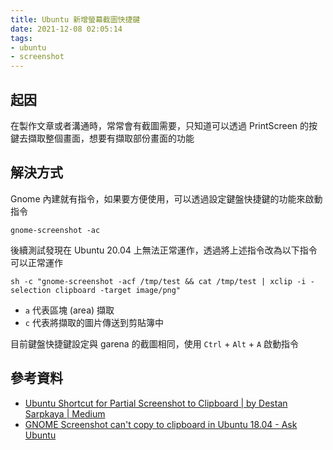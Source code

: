 ```yaml
---
title: Ubuntu 新增螢幕截圖快捷鍵
date: 2021-12-08 02:05:14
tags:
- ubuntu
- screenshot
---
```


## 起因
在製作文章或者溝通時，常常會有截圖需要，只知道可以透過 PrintScreen 的按鍵去擷取整個畫面，想要有擷取部份畫面的功能

## 解決方式
Gnome 內建就有指令，如果要方便使用，可以透過設定鍵盤快捷鍵的功能來啟動指令

```shell
gnome-screenshot -ac
```

後續測試發現在 Ubuntu 20.04 上無法正常運作，透過將上述指令改為以下指令可以正常運作

```shell
sh -c "gnome-screenshot -acf /tmp/test && cat /tmp/test | xclip -i -selection clipboard -target image/png"
```

- `a` 代表區塊 (area) 擷取
- `c` 代表將擷取的圖片傳送到剪貼簿中

目前鍵盤快捷鍵設定與 garena 的截圖相同，使用 `Ctrl` + `Alt` + `A` 啟動指令

## 參考資料
- [Ubuntu Shortcut for Partial Screenshot to Clipboard | by Destan Sarpkaya | Medium](https://medium.com/@dorukdestan/ubuntu-shortcut-for-partial-screenshot-to-clipboard-3a4018e8d3dd)
- [GNOME Screenshot can't copy to clipboard in Ubuntu 18.04 - Ask Ubuntu](https://askubuntu.com/questions/1196914/gnome-screenshot-cant-copy-to-clipboard-in-ubuntu-18-04)